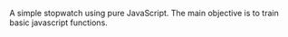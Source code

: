 A simple stopwatch using pure JavaScript.
The main objective is to train basic javascript functions.
